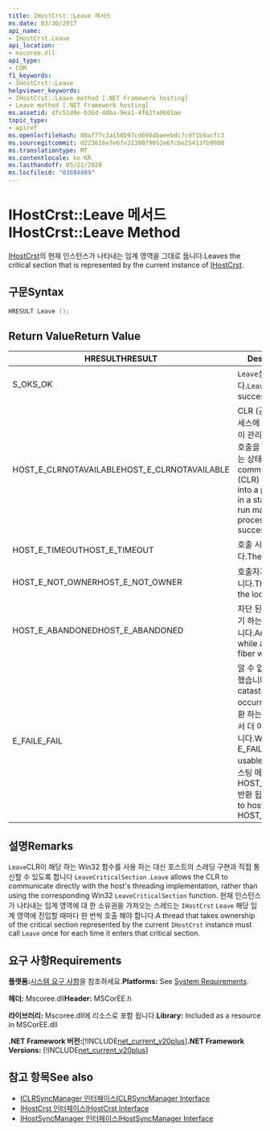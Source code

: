 ```yaml
---
title: IHostCrst::Leave 메서드
ms.date: 03/30/2017
api_name:
- IHostCrst.Leave
api_location:
- mscoree.dll
api_type:
- COM
f1_keywords:
- IHostCrst::Leave
helpviewer_keywords:
- IHostCrst::Leave method [.NET Framework hosting]
- Leave method [.NET Framework hosting]
ms.assetid: dfc51d9e-b36d-4dba-9ea1-4f63fa0601ae
topic_type:
- apiref
ms.openlocfilehash: 08af77c3a158b97cd698dbaeebdc7cdf1b9acfc3
ms.sourcegitcommit: d223616e7e6fe2139079052e6fcbe25413fb9900
ms.translationtype: MT
ms.contentlocale: ko-KR
ms.lasthandoff: 05/22/2020
ms.locfileid: "83804889"
---
```

# <a name="ihostcrstleave-method"></a><span data-ttu-id="b38b6-102">IHostCrst::Leave 메서드</span><span class="sxs-lookup"><span data-stu-id="b38b6-102">IHostCrst::Leave Method</span></span>
<span data-ttu-id="b38b6-103">[IHostCrst](ihostcrst-interface.md)의 현재 인스턴스가 나타내는 임계 영역을 그대로 둡니다.</span><span class="sxs-lookup"><span data-stu-id="b38b6-103">Leaves the critical section that is represented by the current instance of [IHostCrst](ihostcrst-interface.md).</span></span>  
  
## <a name="syntax"></a><span data-ttu-id="b38b6-104">구문</span><span class="sxs-lookup"><span data-stu-id="b38b6-104">Syntax</span></span>  
  
```cpp  
HRESULT Leave ();  
```  
  
## <a name="return-value"></a><span data-ttu-id="b38b6-105">Return Value</span><span class="sxs-lookup"><span data-stu-id="b38b6-105">Return Value</span></span>  
  
|<span data-ttu-id="b38b6-106">HRESULT</span><span class="sxs-lookup"><span data-stu-id="b38b6-106">HRESULT</span></span>|<span data-ttu-id="b38b6-107">Description</span><span class="sxs-lookup"><span data-stu-id="b38b6-107">Description</span></span>|  
|-------------|-----------------|  
|<span data-ttu-id="b38b6-108">S_OK</span><span class="sxs-lookup"><span data-stu-id="b38b6-108">S_OK</span></span>|<span data-ttu-id="b38b6-109">`Leave`성공적으로 반환 되었습니다.</span><span class="sxs-lookup"><span data-stu-id="b38b6-109">`Leave` returned successfully.</span></span>|  
|<span data-ttu-id="b38b6-110">HOST_E_CLRNOTAVAILABLE</span><span class="sxs-lookup"><span data-stu-id="b38b6-110">HOST_E_CLRNOTAVAILABLE</span></span>|<span data-ttu-id="b38b6-111">CLR (공용 언어 런타임)이 프로세스에 로드 되지 않았거나 CLR이 관리 코드를 실행할 수 없거나 호출을 성공적으로 처리할 수 없는 상태에 있습니다.</span><span class="sxs-lookup"><span data-stu-id="b38b6-111">The common language runtime (CLR) has not been loaded into a process, or the CLR is in a state in which it cannot run managed code or process the call successfully.</span></span>|  
|<span data-ttu-id="b38b6-112">HOST_E_TIMEOUT</span><span class="sxs-lookup"><span data-stu-id="b38b6-112">HOST_E_TIMEOUT</span></span>|<span data-ttu-id="b38b6-113">호출 시간이 초과 되었습니다.</span><span class="sxs-lookup"><span data-stu-id="b38b6-113">The call timed out.</span></span>|  
|<span data-ttu-id="b38b6-114">HOST_E_NOT_OWNER</span><span class="sxs-lookup"><span data-stu-id="b38b6-114">HOST_E_NOT_OWNER</span></span>|<span data-ttu-id="b38b6-115">호출자가 잠금을 소유 하지 않습니다.</span><span class="sxs-lookup"><span data-stu-id="b38b6-115">The caller does not own the lock.</span></span>|  
|<span data-ttu-id="b38b6-116">HOST_E_ABANDONED</span><span class="sxs-lookup"><span data-stu-id="b38b6-116">HOST_E_ABANDONED</span></span>|<span data-ttu-id="b38b6-117">차단 된 스레드나 파이버에서 대기 하는 동안 이벤트를 취소 했습니다.</span><span class="sxs-lookup"><span data-stu-id="b38b6-117">An event was canceled while a blocked thread or fiber was waiting on it.</span></span>|  
|<span data-ttu-id="b38b6-118">E_FAIL</span><span class="sxs-lookup"><span data-stu-id="b38b6-118">E_FAIL</span></span>|<span data-ttu-id="b38b6-119">알 수 없는 치명적인 오류가 발생 했습니다.</span><span class="sxs-lookup"><span data-stu-id="b38b6-119">An unknown catastrophic failure occurred.</span></span> <span data-ttu-id="b38b6-120">메서드가 E_FAIL 반환 하는 경우 해당 프로세스 내에서 더 이상 CLR을 사용할 수 없습니다.</span><span class="sxs-lookup"><span data-stu-id="b38b6-120">When a method returns E_FAIL, the CLR is no longer usable within the process.</span></span> <span data-ttu-id="b38b6-121">호스팅 메서드를 이후에 호출 하면 HOST_E_CLRNOTAVAILABLE 반환 됩니다.</span><span class="sxs-lookup"><span data-stu-id="b38b6-121">Subsequent calls to hosting methods return HOST_E_CLRNOTAVAILABLE.</span></span>|  
  
## <a name="remarks"></a><span data-ttu-id="b38b6-122">설명</span><span class="sxs-lookup"><span data-stu-id="b38b6-122">Remarks</span></span>  
 <span data-ttu-id="b38b6-123">`Leave`CLR이 해당 하는 Win32 함수를 사용 하는 대신 호스트의 스레딩 구현과 직접 통신할 수 있도록 합니다 `LeaveCriticalSection` .</span><span class="sxs-lookup"><span data-stu-id="b38b6-123">`Leave` allows the CLR to communicate directly with the host's threading implementation, rather than using the corresponding Win32 `LeaveCriticalSection` function.</span></span> <span data-ttu-id="b38b6-124">현재 인스턴스가 나타내는 임계 영역에 대 한 소유권을 가져오는 스레드는 `IHostCrst` `Leave` 해당 임계 영역에 진입할 때마다 한 번씩 호출 해야 합니다.</span><span class="sxs-lookup"><span data-stu-id="b38b6-124">A thread that takes ownership of the critical section represented by the current `IHostCrst` instance must call `Leave` once for each time it enters that critical section.</span></span>  
  
## <a name="requirements"></a><span data-ttu-id="b38b6-125">요구 사항</span><span class="sxs-lookup"><span data-stu-id="b38b6-125">Requirements</span></span>  
 <span data-ttu-id="b38b6-126">**플랫폼:**[시스템 요구 사항](../../get-started/system-requirements.md)을 참조하세요.</span><span class="sxs-lookup"><span data-stu-id="b38b6-126">**Platforms:** See [System Requirements](../../get-started/system-requirements.md).</span></span>  
  
 <span data-ttu-id="b38b6-127">**헤더:** Mscoree.dll</span><span class="sxs-lookup"><span data-stu-id="b38b6-127">**Header:** MSCorEE.h</span></span>  
  
 <span data-ttu-id="b38b6-128">**라이브러리:** Mscoree.dll에 리소스로 포함 됩니다.</span><span class="sxs-lookup"><span data-stu-id="b38b6-128">**Library:** Included as a resource in MSCorEE.dll</span></span>  
  
 <span data-ttu-id="b38b6-129">**.NET Framework 버전:**[!INCLUDE[net_current_v20plus](../../../../includes/net-current-v20plus-md.md)]</span><span class="sxs-lookup"><span data-stu-id="b38b6-129">**.NET Framework Versions:** [!INCLUDE[net_current_v20plus](../../../../includes/net-current-v20plus-md.md)]</span></span>  
  
## <a name="see-also"></a><span data-ttu-id="b38b6-130">참고 항목</span><span class="sxs-lookup"><span data-stu-id="b38b6-130">See also</span></span>

- [<span data-ttu-id="b38b6-131">ICLRSyncManager 인터페이스</span><span class="sxs-lookup"><span data-stu-id="b38b6-131">ICLRSyncManager Interface</span></span>](iclrsyncmanager-interface.md)
- [<span data-ttu-id="b38b6-132">IHostCrst 인터페이스</span><span class="sxs-lookup"><span data-stu-id="b38b6-132">IHostCrst Interface</span></span>](ihostcrst-interface.md)
- [<span data-ttu-id="b38b6-133">IHostSyncManager 인터페이스</span><span class="sxs-lookup"><span data-stu-id="b38b6-133">IHostSyncManager Interface</span></span>](ihostsyncmanager-interface.md)
